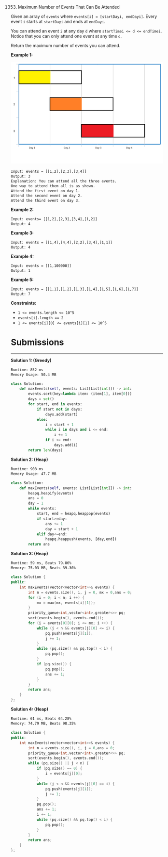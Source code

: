 1353. Maximum Number of Events That Can Be Attended

Given an array of `events` where `events[i] = [startDayi, endDayi]`. Every event `i` starts at `startDayi` and ends at `endDayi`.

You can attend an event `i` at any day `d` where `startTimei <= d <= endTimei`. Notice that you can only attend one event at any time `d`.

Return the maximum number of events you can attend.

 

**Example 1:**

![1353_e1.png](img/1353_e1.png)
```
Input: events = [[1,2],[2,3],[3,4]]
Output: 3
Explanation: You can attend all the three events.
One way to attend them all is as shown.
Attend the first event on day 1.
Attend the second event on day 2.
Attend the third event on day 3.
```

**Example 2:**
```
Input: events= [[1,2],[2,3],[3,4],[1,2]]
Output: 4
```

**Example 3:**
```
Input: events = [[1,4],[4,4],[2,2],[3,4],[1,1]]
Output: 4
```

**Example 4:**
```
Input: events = [[1,100000]]
Output: 1
```

**Example 5:**
```
Input: events = [[1,1],[1,2],[1,3],[1,4],[1,5],[1,6],[1,7]]
Output: 7
```

**Constraints:**

* `1 <= events.length <= 10^5`
* `events[i].length == 2`
* `1 <= events[i][0] <= events[i][1] <= 10^5`

# Submissions
---
**Solution 1: (Greedy)**
```
Runtime: 852 ms
Memory Usage: 50.4 MB
```
```python
class Solution:
    def maxEvents(self, events: List[List[int]]) -> int:
        events.sort(key=lambda item: (item[1], item[0]))
        days = set()
        for start, end in events:
            if start not in days:
                days.add(start)
            else:
                i = start + 1
                while i in days and i <= end:
                    i += 1
                if i <= end:
                    days.add(i)
        return len(days)         
```

**Solution 2: (Heap)**
```
Runtime: 908 ms
Memory Usage: 47.7 MB
```
```python
class Solution:
    def maxEvents(self, events: List[List[int]]) -> int:
        heapq.heapify(events)
        ans = 0
        day = 1
        while events:
            start, end = heapq.heappop(events)
            if start>=day:
                ans += 1
                day = start + 1
            elif day<=end:
                heapq.heappush(events, [day,end])
        return ans
```

**Solution 3: (Heap)**
```
Runtime: 59 ms, Beats 79.86%
Memory: 75.03 MB, Beats 39.30%
```
```c++
class Solution {
public:
    int maxEvents(vector<vector<int>>& events) {
        int n = events.size(), i, j = 0, mx = 0,ans = 0;
        for (i = 0; i < n; i ++) {
            mx = max(mx, events[i][1]);
        }
        priority_queue<int,vector<int>,greater<>> pq;
        sort(events.begin(), events.end());
        for (i = events[0][0]; i <= mx; i ++) {
            while (j < n && events[j][0] <= i) {
                pq.push(events[j][1]);
                j += 1;
            }
            while (pq.size() && pq.top() < i) {
                pq.pop();
            }
            if (pq.size()) {
                pq.pop();
                ans += 1;
            }
        }
        return ans;
    }
};
```

**Solution 4: (Heap)**
```
Runtime: 61 ms, Beats 64.28%
Memory: 74.79 MB, Beats 98.35%
```
```c++
class Solution {
public:
    int maxEvents(vector<vector<int>>& events) {
        int n = events.size(), i, j = 0,ans = 0;
        priority_queue<int,vector<int>,greater<>> pq;
        sort(events.begin(), events.end());
        while (pq.size() || j < n) {
            if (pq.size() == 0) {
                i = events[j][0];
            }
            while (j < n && events[j][0] == i) {
                pq.push(events[j][1]);
                j += 1;
            }
            pq.pop();
            ans += 1;
            i += 1;
            while (pq.size() && pq.top() < i) {
                pq.pop();
            }
        }
        return ans;
    }
};
```
